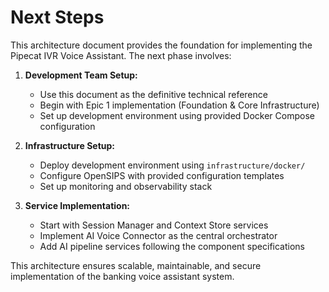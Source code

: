 # Next Steps

This architecture document provides the foundation for implementing the Pipecat IVR Voice Assistant. The next phase involves:

1. **Development Team Setup:**
   - Use this document as the definitive technical reference
   - Begin with Epic 1 implementation (Foundation & Core Infrastructure)
   - Set up development environment using provided Docker Compose configuration

2. **Infrastructure Setup:**
   - Deploy development environment using `infrastructure/docker/`
   - Configure OpenSIPS with provided configuration templates
   - Set up monitoring and observability stack

3. **Service Implementation:**
   - Start with Session Manager and Context Store services
   - Implement AI Voice Connector as the central orchestrator
   - Add AI pipeline services following the component specifications

This architecture ensures scalable, maintainable, and secure implementation of the banking voice assistant system.